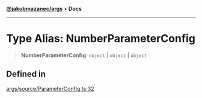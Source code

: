 [**@jakubmazanec/args**](../README.md) • **Docs**

---

# Type Alias: NumberParameterConfig

> **NumberParameterConfig**: `object` \| `object` \| `object`

## Defined in

[args/source/ParameterConfig.ts:32](https://github.com/jakubmazanec/tools/blob/4809b04453aafb35a917917e0b4964a9ec0cd132/packages/args/source/ParameterConfig.ts#L32)
